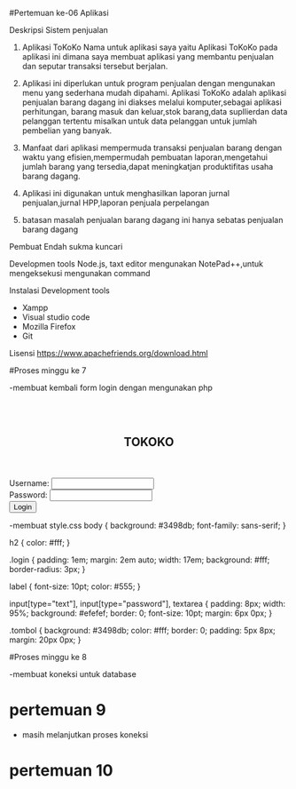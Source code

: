 #Pertemuan ke-06 Aplikasi

Deskripsi
Sistem penjualan
1. Aplikasi ToKoKo 
Nama untuk aplikasi saya yaitu Aplikasi ToKoKo pada aplikasi ini dimana saya membuat aplikasi
yang membantu penjualan dan seputar transaksi tersebut berjalan.

2. Aplikasi ini diperlukan untuk program penjualan dengan mengunakan menu yang sederhana mudah dipahami.
Aplikasi ToKoKo adalah aplikasi penjualan barang dagang ini diakses melalui komputer,sebagai aplikasi perhitungan,
barang masuk dan keluar,stok barang,data supllierdan data pelanggan tertentu misalkan untuk data pelanggan untuk
jumlah pembelian yang banyak.

4. Manfaat dari aplikasi
mempermuda transaksi penjualan barang dengan waktu yang efisien,mempermudah pembuatan laporan,mengetahui jumlah barang yang
tersedia,dapat meningkatjan produktifitas usaha barang dagang.

3. Aplikasi ini digunakan untuk menghasilkan laporan jurnal penjualan,jurnal HPP,laporan penjuala perpelangan

5. batasan masalah penjualan barang dagang ini 
hanya sebatas penjualan barang dagang

Pembuat 
Endah sukma kuncari

Developmen tools
Node.js, taxt editor mengunakan NotePad++,untuk mengeksekusi mengunakan command

Instalasi Development tools
- Xampp
- Visual studio code
- Mozilla Firefox
- Git


 
Lisensi
https://www.apachefriends.org/download.html

#Proses minggu ke 7

 -membuat kembali form login dengan mengunakan php
<!DOCTYPE html>
<html>
<he
	<link rel="stylesheet" type="text/css" href="style.css">
</head>
<body>
	<br/>
	<br/>
	<center><h2>TOKOKO</h2></center>	
	<br/>
	<div class="login">
	<br/>
		<form action="login.php" method="post" onSubmit="return validasi()">
			<div>
				<label>Username:</label>
				<input type="text" name="username" id="username" />
			</div>
			<div>
				<label>Password:</label>
				<input type="password" name="password" id="password" />
			</div>			
			<div>
				<input type="submit" value="Login" class="tombol">
			</div>
		</form>
	</div>
</body>

<script type="text/javascript">
	function validasi() {
		var username = document.getElementById("username").value;
		var password = document.getElementById("password").value;		
		if (username != "" && password!="") {
			return true;
		}else{
			alert('Username dan Password harus di isi !');
			return false;
		}
	}

</script>
</html>
 
 -membuat style.css
 body {
  background: #3498db;
  font-family: sans-serif;
}

h2 {
  color: #fff;
}

.login {
  padding: 1em;
  margin: 2em auto;
  width: 17em;
  background: #fff;
  border-radius: 3px;
}

label {
  font-size: 10pt;
  color: #555;
}

input[type="text"],
input[type="password"],
textarea {
  padding: 8px;
  width: 95%;
  background: #efefef;
  border: 0;
  font-size: 10pt;
  margin: 6px 0px;
}

.tombol {
  background: #3498db;
  color: #fff;
  border: 0;
  padding: 5px 8px;
  margin: 20px 0px;
}
 
 #Proses minggu ke 8
 
 -membuat koneksi untuk database
 
 <?php
	error_reporting(E_ALL ^ E_DEPRECATED);
	$host = "localhost";
	$user = "root";
	$pass = "";
	$dbName = "toko_ol";
	
	$kon = mysqli_connect($host, $user, $pass);
	if (!$kon)
	die("gagal koneksi.....");
	
	$hasil = mysqli_select_db($kon, $dbName);
	if (!$hasil) {
		$hasil = mysqli_query($kon, "CREATE DATABASE $dbName");
		if (!$hasil)
			die("gagal buat database");
		else
			$hasil = mysqli_select_db($kon, $dbName);
			if (!$hasil) die ("gagal konek database");
	}
	
	$sqlTabelBarang = "create table if not exists barang (
	idbarang int auto_increment not null primary key,
	nama varchar(40) not null,
	harga int not null default 0,
	stok int not null default 0,
	foto varchar(70) not null default '',
	KEY(nama) )";
	
	mysqli_query ($kon, $sqlTabelBarang) or die("Gagal buat table barang");

?>

# pertemuan 9
- masih melanjutkan proses koneksi

# pertemuan 10







